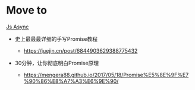 # Move to
[Js Async](https://github.com/benjaminhuanghuang/js-async)

- 史上最最最详细的手写Promise教程
  - https://juejin.cn/post/6844903629388775432


- 30分钟，让你彻底明白Promise原理
  - https://mengera88.github.io/2017/05/18/Promise%E5%8E%9F%E7%90%86%E8%A7%A3%E6%9E%90/